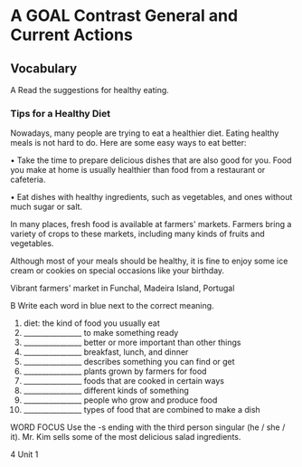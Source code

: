 # A GOAL Contrast General and Current Actions

## Vocabulary

A Read the suggestions for healthy eating.

### Tips for a Healthy Diet

Nowadays, many people are trying to eat a healthier diet. Eating healthy meals is not hard to do. Here are some easy ways to eat better:

• Take the time to prepare delicious dishes that are also good for you. Food you make at home is usually healthier than food from a restaurant or cafeteria.

• Eat dishes with healthy ingredients, such as vegetables, and ones without much sugar or salt.

In many places, fresh food is available at farmers' markets. Farmers bring a variety of crops to these markets, including many kinds of fruits and vegetables.

Although most of your meals should be healthy, it is fine to enjoy some ice cream or cookies on special occasions like your birthday.

Vibrant farmers' market in Funchal, Madeira Island, Portugal

B Write each word in blue next to the correct meaning.

1. diet: the kind of food you usually eat
2. ________________ to make something ready
3. ________________ better or more important than other things
4. ________________ breakfast, lunch, and dinner
5. ________________ describes something you can find or get
6. ________________ plants grown by farmers for food
7. ________________ foods that are cooked in certain ways
8. ________________ different kinds of something
9. ________________ people who grow and produce food
10. ________________ types of food that are combined to make a dish

WORD FOCUS
Use the -s ending with the third person singular (he / she / it).
Mr. Kim sells some of the most delicious salad ingredients.

4 Unit 1